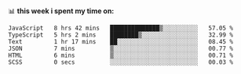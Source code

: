 📊 **this week i spent my time on:**
<!--START_SECTION:waka-->

```text
JavaScript   8 hrs 42 mins   ██████████████▒░░░░░░░░░░   57.05 %
TypeScript   5 hrs 2 mins    ████████▒░░░░░░░░░░░░░░░░   32.99 %
Text         1 hr 17 mins    ██░░░░░░░░░░░░░░░░░░░░░░░   08.45 %
JSON         7 mins          ▒░░░░░░░░░░░░░░░░░░░░░░░░   00.77 %
HTML         6 mins          ▒░░░░░░░░░░░░░░░░░░░░░░░░   00.71 %
SCSS         0 secs          ░░░░░░░░░░░░░░░░░░░░░░░░░   00.03 %
```

<!--END_SECTION:waka-->
